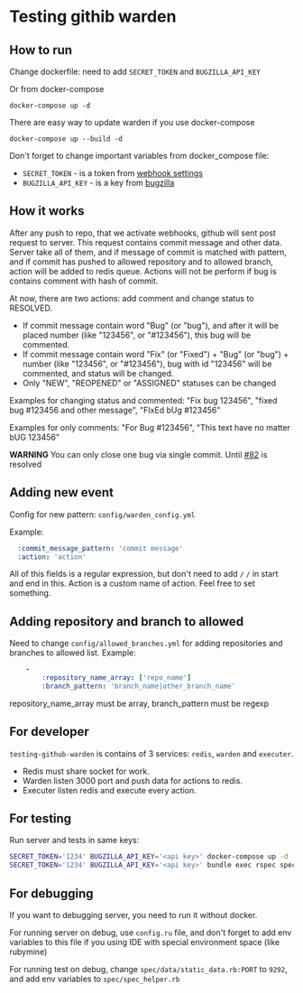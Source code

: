 # Testing githib warden

## How to run

Change dockerfile: need to add `SECRET_TOKEN` and `BUGZILLA_API_KEY`

Or from docker-compose

```shell
docker-compose up -d
```

There are easy way to update warden if you use docker-compose

```shell
docker-compose up --build -d
```

Don't forget to change important variables from docker_compose file:

* `SECRET_TOKEN` - is a token from [webhook settings](https://developer.github.com/webhooks/securing/)
* `BUGZILLA_API_KEY` - is a key from [bugzilla](https://bugzilla.readthedocs.io/en/latest/integrating/auth-delegation.html)

## How it works

After any push to repo, that we activate webhooks, github will
sent post request to server.
This request contains commit message and other data.
Server take all of them, and if message of commit is matched
with pattern, and if commit has pushed to allowed repository
and to allowed branch, action will be added to redis queue.
Actions will not be perform if bug is contains comment with hash of commit.

At now, there are two actions: add comment and change status to RESOLVED.

* If commit message contain word "Bug" (or "bug"),
  and after it will be placed number (like "123456", or "#123456"),
  this bug will be commented.
* If commit message contain word "Fix" (or "Fixed") +
  "Bug" (or "bug") +  number (like "123456", or "#123456"),
  bug with id "123456" will be commented, and status will be changed.
* Only "NEW", "REOPENED" or "ASSIGNED" statuses can be changed

Examples for changing status and commented:
"Fix bug 123456", "fixed bug #123456 and other message", "FIxEd bUg #123456"

Examples for only comments:
"For Bug #123456", "This text have no matter bUG 123456"

**WARNING** You can only close one bug via single commit.
Until [#82](https://github.com/ONLYOFFICE-QA/testing-github-warden/issues/82)
is resolved

## Adding new event

Config for new pattern: `config/warden_config.yml`

Example:

```yaml
  :commit_message_pattern: 'commit message'
  :action: 'action'
```

All of this fields is a regular expression,
but don't need to add `/` `/`  in start and end in this.
Action is a custom name of action. Feel free to set something.

## Adding repository and branch to allowed

Need to change `config/allowed_branches.yml` for adding repositories
and branches to allowed list.
Example:

```yaml
    -
        :repository_name_array: ['repo_name']
        :branch_pattern: 'branch_name|other_branch_name'
```

repository_name_array must be array, branch_pattern must be regexp

## For developer

`testing-github-warden` is contains of 3 services: `redis`,
`warden` and `executer`.

* Redis must share socket for work.
* Warden listen 3000 port and push data for actions to redis.
* Executer listen redis and execute every action.

## For testing

Run server and tests in same keys:

```bash
SECRET_TOKEN='1234' BUGZILLA_API_KEY='<api key>' docker-compose up -d
SECRET_TOKEN='1234' BUGZILLA_API_KEY='<api key>' bundle exec rspec spec/tests/
```

## For debugging

If you want to debugging server, you need to run it without docker.

For running server on debug, use `config.ru` file,
and don't forget to add env variables to this file
if you using IDE with special environment space (like rubymine)

For running test on debug, change `spec/data/static_data.rb:PORT` to `9292`,
and add env variables to `spec/spec_helper.rb`
